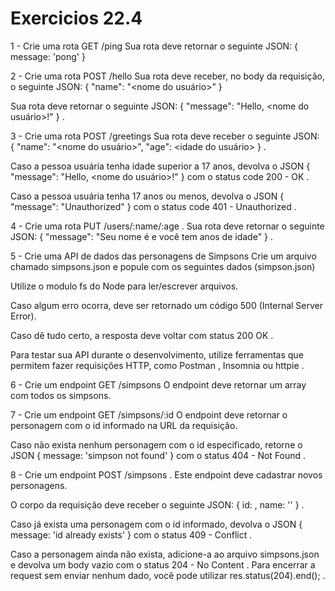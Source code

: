 <h1>Exercicios 22.4</h1>

1 - Crie uma rota GET /ping
  Sua rota deve retornar o seguinte JSON: { message: 'pong' }

2 - Crie uma rota POST /hello
  Sua rota deve receber, no body da requisição, o seguinte JSON: { "name": "<nome do usuário>" }
  
  Sua rota deve retornar o seguinte JSON: { "message": "Hello, <nome do usuário>!" } .

3 - Crie uma rota POST /greetings
  Sua rota deve receber o seguinte JSON: { "name": "<nome do usuário>", "age": <idade do usuário> } .

  Caso a pessoa usuária tenha idade superior a 17 anos, devolva o JSON { "message": "Hello, <nome do usuário>!" } com o status code 200 - OK .
  
  Caso a pessoa usuária tenha 17 anos ou menos, devolva o JSON { "message": "Unauthorized" } com o status code 401 - Unauthorized .

4 - Crie uma rota PUT /users/:name/:age .
  Sua rota deve retornar o seguinte JSON: { "message": "Seu nome é <name> e você tem <age> anos de idade" } .

5 - Crie uma API de dados das personagens de Simpsons
  Crie um arquivo chamado simpsons.json e popule com os seguintes dados (simpson.json)

  Utilize o modulo fs do Node para ler/escrever arquivos.
  
  Caso algum erro ocorra, deve ser retornado um código 500 (Internal Server Error).
  
  Caso dê tudo certo, a resposta deve voltar com status 200 OK .
  
  Para testar sua API durante o desenvolvimento, utilize ferramentas que permitem fazer requisições HTTP, como Postman , Insomnia ou httpie .

6 - Crie um endpoint GET /simpsons
  O endpoint deve retornar um array com todos os simpsons.

7 - Crie um endpoint GET /simpsons/:id
  O endpoint deve retornar o personagem com o id informado na URL da requisição.
  
  Caso não exista nenhum personagem com o id especificado, retorne o JSON { message: 'simpson not found' } com o status 404 - Not Found .

8 - Crie um endpoint POST /simpsons .
  Este endpoint deve cadastrar novos personagens.
  
  O corpo da requisição deve receber o seguinte JSON: { id: <id-da-personagem>, name: '<nome-da-personagem>' } .
  
  Caso já exista uma personagem com o id informado, devolva o JSON { message: 'id already exists' } com o status 409 - Conflict .
  
  Caso a personagem ainda não exista, adicione-a ao arquivo simpsons.json e devolva um body vazio com o status 204 - No Content . Para encerrar a request sem enviar nenhum dado, você pode utilizar res.status(204).end(); .
